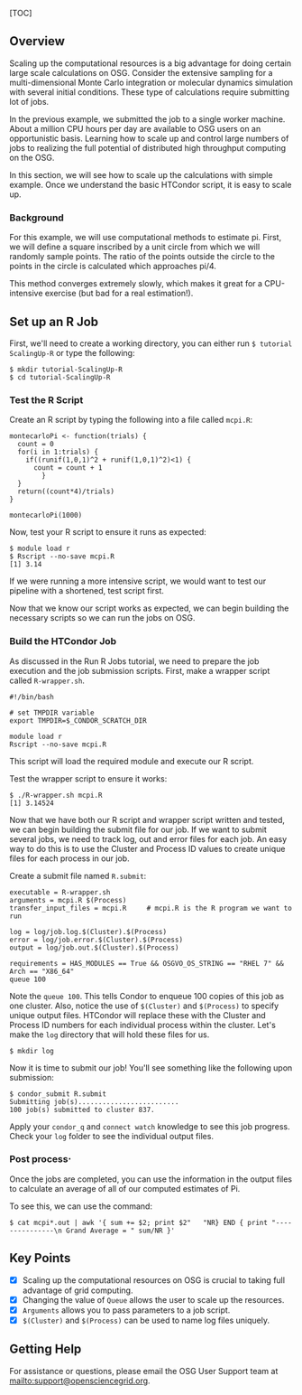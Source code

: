 [title]: - "Scaling up compute resources"
[TOC]


## Overview

Scaling up the computational resources is a big advantage for doing
certain large scale calculations on OSG. Consider the extensive
sampling for a multi-dimensional Monte Carlo integration or molecular
dynamics simulation with several initial conditions. These type of
calculations require submitting lot of jobs.

In the previous example, we submitted the job to a single worker
machine. About a million CPU hours per day are available to OSG users
on an opportunistic basis.  Learning how to scale up and control large
numbers of jobs to realizing the full potential of distributed high
throughput computing on the OSG.

In this section, we will see how to scale up the calculations with
simple example. Once we understand the basic HTCondor script, it is easy
to scale up.

### Background

For this example, we will use computational methods to estimate pi. First,
we will define a square inscribed by a unit circle from which we will 
randomly sample points. The ratio of the points outside the circle to 
the points in the circle is calculated which approaches pi/4. 

This method converges extremely slowly, which makes it great for a 
CPU-intensive exercise (but bad for a real estimation!).

## Set up an R Job

First, we'll need to create a working directory, you can either run 
`$ tutorial ScalingUp-R` or type the following:

    $ mkdir tutorial-ScalingUp-R
    $ cd tutorial-ScalingUp-R

### Test the R Script

Create an R script by typing the following into a file called `mcpi.R`:

	montecarloPi <- function(trials) {
	  count = 0
	  for(i in 1:trials) {
	    if((runif(1,0,1)^2 + runif(1,0,1)^2)<1) {
	      count = count + 1
		    }
	  }
	  return((count*4)/trials)
	}
	
	montecarloPi(1000)

Now, test your R script to ensure it runs as expected:

	$ module load r
	$ Rscript --no-save mcpi.R
	[1] 3.14

If we were running a more intensive script, we would want to test our pipeline 
with a shortened, test script first.

Now that we know our script works as expected, we can begin building the 
necessary scripts so we can run the jobs on OSG.

### Build the HTCondor Job

As discussed in the Run R Jobs tutorial, we need to prepare the job 
execution and the job submission scripts. First, make a wrapper script 
called `R-wrapper.sh`. 

	#!/bin/bash
	
	# set TMPDIR variable
	export TMPDIR=$_CONDOR_SCRATCH_DIR

	module load r
	Rscript --no-save mcpi.R

This script will load the required module and execute our R script.

Test the wrapper script to ensure it works:

	$ ./R-wrapper.sh mcpi.R
	[1] 3.14524

Now that we have both our R script and wrapper script written and tested, 
we can begin building the submit file for our job. If we want to submit several 
jobs, we need to track log, out and error files for each
job. An easy way to do this is to use the Cluster and Process ID
values to create unique files for each process in our job.

Create a submit file named `R.submit`:

	executable = R-wrapper.sh
	arguments = mcpi.R $(Process)
	transfer_input_files = mcpi.R     # mcpi.R is the R program we want to run
		
	log = log/job.log.$(Cluster).$(Process)
	error = log/job.error.$(Cluster).$(Process)
	output = log/job.out.$(Cluster).$(Process)  
		
	requirements = HAS_MODULES == True && OSGVO_OS_STRING == "RHEL 7" && Arch == "X86_64"
	queue 100

Note the `queue 100`.  This tells Condor to enqueue 100 copies of this job
as one cluster. Also, notice the use of `$(Cluster)` and `$(Process)` to specify unique 
output files. HTCondor will replace these with the Cluster and Process ID numbers for each 
individual process within the cluster. Let's make the `log` directory that will 
hold these files for us.

	$ mkdir log

Now it is time to submit our job! You'll see something like the following upon submission:

	$ condor_submit R.submit
	Submitting job(s).........................
	100 job(s) submitted to cluster 837.

Apply your `condor_q` and `connect watch` knowledge to see this job
progress. Check your `log` folder to see the individual output files.

### Post process⋅

Once the jobs are completed, you can use the information in the output files 
to calculate an average of all of our computed estimates of Pi.

To see this, we can use the command:

	$ cat mcpi*.out | awk '{ sum += $2; print $2"   "NR} END { print "---------------\n Grand Average = " sum/NR }'

## Key Points
- [x] Scaling up the computational resources on OSG is crucial to taking full advantage of grid computing.
- [x] Changing the value of `Queue` allows the user to scale up the resources.
- [x] `Arguments` allows you to pass parameters to a job script.
- [x] `$(Cluster)` and `$(Process)` can be used to name log files uniquely.

## Getting Help

For assistance or questions, please email the OSG User Support team at 
<mailto:support@opensciencegrid.org>.
